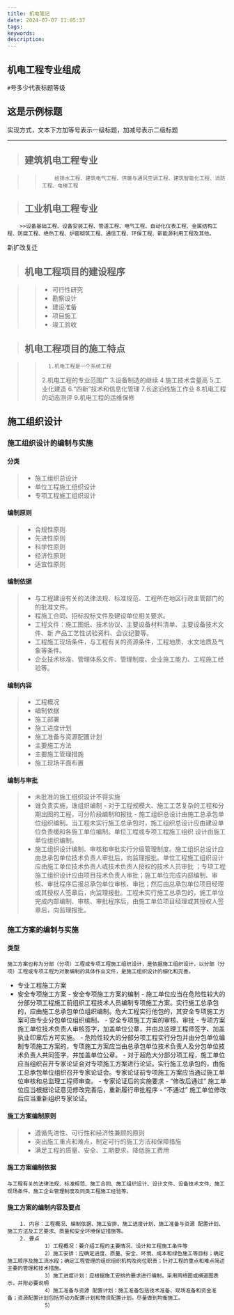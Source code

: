 ```yaml
---
title: 机电笔记
date: 2024-07-07 11:05:37
tags:
keywords:
description:
---
```






<!--more-->

## 机电工程专业组成

`#`号多少代表标题等级

这是示例标题
-----

实现方式，文本下方加等号表示一级标题，加减号表示二级标题

---

>## 建筑机电工程专业

>>         给排水工程、建筑电气工程、供暖与通风空调工程、建筑智能化工程、消防工程、电梯工程

>## 工业机电工程专业

        >>设备基础工程、设备安装工程、管道工程、电气工程、自动化仪表工程、金属结构工程、防腐工程、绝热工程、炉窑砌筑工程、通信工程、环保工程、新能源利用工程及其他。

新扩改复迁

>## 机电工程项目的建设程序

>> - 可行性研究
>> - 勘察设计
>> - 建设准备
>> - 项目施工
>> - 竣工验收

>## 机电工程项目的施工特点

>>       1.机电工程是一个系统工程
>> 2.机电工程的专业范围广
>> 3.设备制造的继续
>> 4.施工技术含量高
>> 5.工业化建造
>> 6.“四新”技术和信息化管理
>> 7.长途沿线施工作业
>> 8.机电工程的动态测评
>> 9.机电工程的运维保修

## 施工组织设计

### 施工组织设计的编制与实施

#### 分类

> - 施工组织总设计
> - 单位工程施工组织设计
> - 专项工程施工组织设计

#### 编制原则

> - 合规性原则
> - 先进性原则
> - 科学性原则
> - 经济性原则
> - 适宜性原则

#### 编制依据

> - 与工程建设有关的法律法规、标准规范、工程所在地区行政主管部门的的批准文件。
> - 程施工合同、招标投标文件及建设单位相关要求。
> - 工程文件：施工图纸、技术协议、主要设备材料清单、主要设备技术文件、新
产品工艺性试验资料、会议纪要等。
> - 工程施工现场条件，与工程有关的资源条件，工程地质、水文地质及气象等条件。
> - 企业技术标准、管理体系文件、管理制度、企业施工能力、工程施工经验等。

#### 编制内容

> - 工程概况
> - 编制依据
> - 施工部署
> - 施工进度计划
> - 施工准备与资源配置计划
> - 主要施工方法
> - 主要施工管理措施
> - 施工现场平面布置

#### 编制与审批

> - 未批准的施工组织设计不得实施
> - 谁负责实施，谁组织编制
        - 对于工程规模大、施工工艺复杂的工程和分期出图的工程，可分阶段编制和报批
        - 施工组织总设计由施工总承包单位组织编制。当工程未实行施工总承包时，施工组织总设计应由建设单位负责缓和各施工单位编制。单位工程或专项工程施工组织 设计由施工单位组织编制。
> - 施工组织设计编制、审核和审批实行分级管理制度。施工组织总设计应由总承包单位技术负责人审批后，向监理报批。单位工程施工组织设计应由施工单位技术负责人或技术负责人授权的技术人员审批 ；专项工程施工组织设计应由项目技术负责人审批；施工单位完成内部编制、审核、审批程序后报总承包单位审核、审批；然后由总承包单位项目经理或其授权人签章后，向监理报批。工程未实行施工总承包的，施工单位完成内部编制、审核、审批程序后，由施工单位项目经理或其授权人签章后，向监理报批。

### 施工方案的编制与实施

#### 类型

    施工方案也称为分部（分项）工程或专项工程施工组织设计，是依据施工组织设计，以分部（分项）工程或专项工程为对象编制的具体作业文件，是施工组织设计的细化和完善。

- 专业工程施工方案
- 安全专项施工方案
        - 安全专项施工方案的编制
                - 施工单位应当在危险性较大的分部分项工程施工前组织工程技术人员编制专项施工方案。实行施工总承包的，应由施工总承包单位组织编制。危大工程实行他包的，其安全专项施工方案可由专业分包单位组织编制。
        - 安全专项施工方案的审核、审批
                - 专项方案施工单位技术负责人审核签字，加盖单位公章，并由总监理工程师签字、加盖执业印章后方可实施。
                - 危险性较大的分部分项工程实行分包并由分包单位编制专项施工方案的，专项施工方案应当由总承包单位技术负责人及分包单位技术负责人共同签字，并加盖单位公章。
                - 对于超危大分部分项工程，施工单位应当组织召开专家论证会对专项施工方案进行论证。实行施工总承包的，由施工总承包单位组织召开专家论证会。专家论证前专项施工方案应当通过施工单位审核和总监理工程师审查。
        - 专家论证后的实施要求
                - “修改后通过” 施工单位应当根据论证意见修改完善后，重新履行审批程序
                - “不通过” 施工单位修改后应当重新组织专家论证。
#### 施工方案编制原则

> - 遵循先进性、可行性和经济性兼顾的原则
> - 突出施工重点和难点，制定可行的施工方法和保障措施
> - 满足工程的质量、安全、工期要求，降低施工费用

#### 施工方案编制依据

    与工程有关的法律法规、标准规范、施工合同、施工组织设计、设计文件、设备技术文件、施工现场条件、施工企业管理制度及同类工程施工经验等。

#### 施工方案的编制内容及要点

        1. 内容：工程概况、编制依据、施工安排、施工进度计划、施工准备与资源 配置计划、施工方法及工艺要求、质量和安全环境保证措施等。
        2. 要点
                1）工程概况：要介绍工程的主要情况、设计和工程施工条件等
                2）施工安排：应确定进度、质量、安全、环境、成本和绿色施工等目标；确定施工顺序及施工流水段；确定工程管理的组织组织机构及岗位职责；针对工程的重点和难点简述主要的管理和技术措施。
                3）施工进度计划：应根据施工安排的要求进行编制，采用网络图或横道图表示，并附必要说明
                4）施工准备与资源 配置计划：施工准备包括技术准备、现场准备和资金准备；资源配置计划包括劳动力配置计划和物资配置计划。尽量做到均衡施工。
                5） 